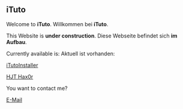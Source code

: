 ## iTuto

Welcome to **iTuto**.
Willkommen bei **iTuto**.


This Website is **under construction**.
Diese Webseite befindet sich **im Aufbau**.


Currently available is:
Aktuell ist vorhanden:

[iTutoInstaller](./iTutoInstaller)

[HJT Hax0r](./HJTHax0r)



You want to contact me?

[E-Mail](mailto:herrwindows@icloud.com)